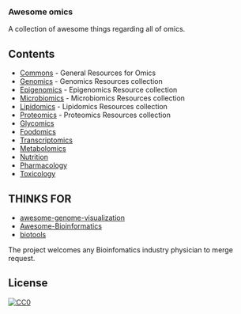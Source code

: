 ### **Awesome omics**

A collection of awesome things regarding all of omics.
## Contents
- [Commons](/COMMON.md) - General Resources for Omics
- [Genomics](/GENOMICS.md) - Genomics Resources collection
- [Epigenomics](/EPIGENOMICS.md) - Epigenomics Resource collection
- [Microbiomics](/MICROBIOMICS.md) - Microbiomics Resources collection
- [Lipidomics](/LIPIDOMICS.md) - Lipidomics Resources collection
- [Proteomics](/PROTEOMICS.md) - Proteomics Resources collection
- [Glycomics](/GLYCOMICS.md)
- [Foodomics](/FOODOMICS.md)
- [Transcriptomics](/TRANSCRIPTOMICS.md)
- [Metabolomics](/METABOLOMICS.md)
- [Nutrition](/NUTRITION.md)
- [Pharmacology](/PHARMACOLOGY.md)
- [Toxicology](/TOXICOLOGY.md)

## THINKS FOR 
- [awesome-genome-visualization](https://github.com/cmdcolin/)
- [Awesome-Bioinformatics](https://github.com/danielecook/Awesome-Bioinformatics)
- [biotools](https://github.com/jdidion/biotools)

The project welcomes any Bioinfomatics industry physician to merge request.
        


## License

[![CC0](http://mirrors.creativecommons.org/presskit/buttons/88x31/svg/cc-zero.svg)](https://creativecommons.org/publicdomain/zero/1.0/)